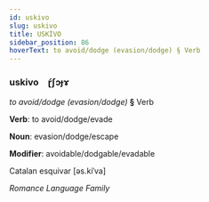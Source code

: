 ```yaml
---
id: uskivo
slug: uskivo
title: USKİVO
sidebar_position: 86
hoverText: to avoid/dodge (evasion/dodge) § Verb
---
```


### uskivo&emsp;<span kind="abugida">ɽ́ʃɔɟɤ</span>

*to avoid/dodge (evasion/dodge)* **§** Verb

**Verb**: to avoid/dodge/evade

**Noun**: evasion/dodge/escape

**Modifier**: avoidable/dodgable/evadable

Catalan esquivar [əs.kiˈva]

*Romance Language Family*